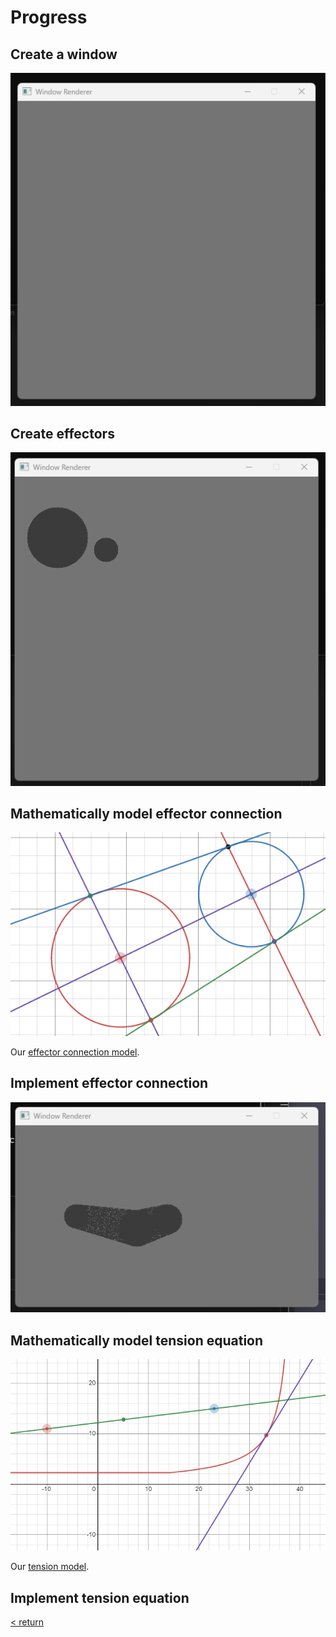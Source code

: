 <h1>Progress</h1>

 <h2>Create a window</h2>

 ![Image](../images/CreateAWindow.png)

 <h2>Create effectors</h2>

 ![Image](../images/CreateEffectors.png)

 <h2>Mathematically model effector connection</h2>

 ![Image](../images/ModelConnect.png)

 Our [effector connection model](https://www.desmos.com/calculator/eihh0v5kvx).

 <h2>Implement effector connection</h2>

 ![Image](../images/ImplementConnect.png)

 <h2>Mathematically model tension equation</h2>

 ![Image](../images/Tension.png)

 Our [tension model](https://www.desmos.com/calculator/dkrkf4jgrr).

 <h2>Implement tension equation</h2>

 [< return](../README.md)